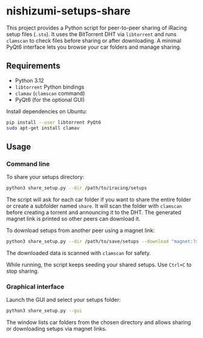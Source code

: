 # nishizumi-setups-share

This project provides a Python script for peer-to-peer sharing of iRacing setup files (`.sto`). It uses the BitTorrent DHT via `libtorrent` and runs `clamscan` to check files before sharing or after downloading. A minimal PyQt6 interface lets you browse your car folders and manage sharing.

## Requirements

- Python 3.12
- `libtorrent` Python bindings
- `clamav` (`clamscan` command)
- PyQt6 (for the optional GUI)

Install dependencies on Ubuntu:

```bash
pip install --user libtorrent PyQt6
sudo apt-get install clamav
```

## Usage

### Command line

To share your setups directory:

```bash
python3 share_setup.py --dir /path/to/iracing/setups
```

The script will ask for each car folder if you want to share the entire folder or create a subfolder named `share`. It will scan the folder with `clamscan` before creating a torrent and announcing it to the DHT. The generated magnet link is printed so other peers can download it.

To download setups from another peer using a magnet link:

```bash
python3 share_setup.py --dir /path/to/save/setups --download "magnet:?xt=..."
```

The downloaded data is scanned with `clamscan` for safety.

While running, the script keeps seeding your shared setups. Use `Ctrl+C` to stop sharing.

### Graphical interface

Launch the GUI and select your setups folder:

```bash
python3 share_setup.py --gui
```

The window lists car folders from the chosen directory and allows sharing or downloading setups via magnet links.
